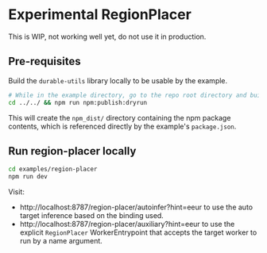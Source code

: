# Experimental RegionPlacer

This is WIP, not working well yet, do not use it in production.

## Pre-requisites

Build the `durable-utils` library locally to be usable by the example.

```sh
# While in the example directory, go to the repo root directory and build the libary.
cd ../../ && npm run npm:publish:dryrun
```

This will create the `npm_dist/` directory containing the npm package contents, which is referenced directly by the example's `package.json`.

## Run region-placer locally

```sh
cd examples/region-placer
npm run dev
```

Visit:

-   http://localhost:8787/region-placer/autoinfer?hint=eeur to use the auto target inference based on the binding used.
-   http://localhost:8787/region-placer/auxiliary?hint=eeur to use the explicit `RegionPlacer` WorkerEntrypoint that accepts the target worker to run by a name argument.
